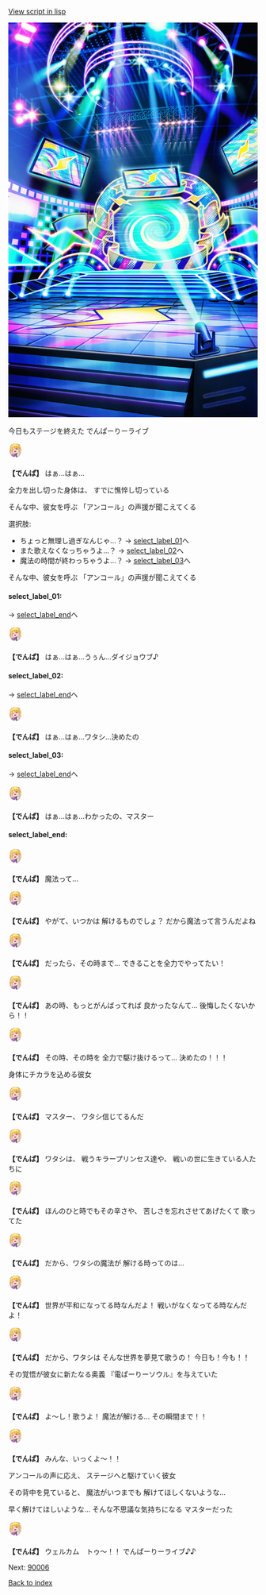 [View script in lisp](../scripts/10181401.txt)

![denpa.png](../images/backgrounds/denpa.png)

今日もステージを終えた
でんぱーりーライブ

<img src="../images/units/101811.png" alt="101811.png" height="34"/>

**【でんぱ】**
はぁ…はぁ…

全力を出し切った身体は、
すでに憔悴し切っている

そんな中、彼女を呼ぶ
「アンコール」の声援が聞こえてくる

選択肢:
- ちょっと無理し過ぎなんじゃ…？ → [select_label_01](#select_label_01)へ
- また歌えなくなっちゃうよ…？ → [select_label_02](#select_label_02)へ
- 魔法の時間が終わっちゃうよ…？ → [select_label_03](#select_label_03)へ

そんな中、彼女を呼ぶ
「アンコール」の声援が聞こえてくる

#### select_label_01:
 → [select_label_end](#select_label_end)へ

<img src="../images/units/101811.png" alt="101811.png" height="34"/>

**【でんぱ】**
はぁ…はぁ…うぅん…ダイジョウブ♪

#### select_label_02:
 → [select_label_end](#select_label_end)へ

<img src="../images/units/101811.png" alt="101811.png" height="34"/>

**【でんぱ】**
はぁ…はぁ…ワタシ…決めたの

#### select_label_03:
 → [select_label_end](#select_label_end)へ

<img src="../images/units/101811.png" alt="101811.png" height="34"/>

**【でんぱ】**
はぁ…はぁ…わかったの、マスター

#### select_label_end:

<img src="../images/units/101811.png" alt="101811.png" height="34"/>

**【でんぱ】**
魔法って…

<img src="../images/units/101811.png" alt="101811.png" height="34"/>

**【でんぱ】**
やがて、いつかは
解けるものでしょ？
だから魔法って言うんだよね

<img src="../images/units/101811.png" alt="101811.png" height="34"/>

**【でんぱ】**
だったら、その時まで…
できることを全力でやってたい！

<img src="../images/units/101811.png" alt="101811.png" height="34"/>

**【でんぱ】**
あの時、もっとがんばってれば
良かったなんて…
後悔したくないから！！

<img src="../images/units/101811.png" alt="101811.png" height="34"/>

**【でんぱ】**
その時、その時を
全力で駆け抜けるって…
決めたの！！！

身体にチカラを込める彼女

<img src="../images/units/101811.png" alt="101811.png" height="34"/>

**【でんぱ】**
マスター、
ワタシ信じてるんだ

<img src="../images/units/101811.png" alt="101811.png" height="34"/>

**【でんぱ】**
ワタシは、
戦うキラープリンセス達や、
戦いの世に生きている人たちに

<img src="../images/units/101811.png" alt="101811.png" height="34"/>

**【でんぱ】**
ほんのひと時でもその辛さや、
苦しさを忘れさせてあげたくて
歌ってた

<img src="../images/units/101811.png" alt="101811.png" height="34"/>

**【でんぱ】**
だから、ワタシの魔法が
解ける時ってのは…

<img src="../images/units/101811.png" alt="101811.png" height="34"/>

**【でんぱ】**
世界が平和になってる時なんだよ！
戦いがなくなってる時なんだよ！

<img src="../images/units/101811.png" alt="101811.png" height="34"/>

**【でんぱ】**
だから、ワタシは
そんな世界を夢見て歌うの！
今日も！今も！！

その覚悟が彼女に新たなる奥義
『電ぱーりーソウル』を与えていた

<img src="../images/units/101811.png" alt="101811.png" height="34"/>

**【でんぱ】**
よ～し！歌うよ！
魔法が解ける…
その瞬間まで！！

<img src="../images/units/101811.png" alt="101811.png" height="34"/>

**【でんぱ】**
みんな、いっくよ～！！

アンコールの声に応え、
ステージへと駆けていく彼女

その背中を見ていると、
魔法がいつまでも
解けてほしくないような…

早く解けてほしいような…
そんな不思議な気持ちになる
マスターだった

<img src="../images/units/101811.png" alt="101811.png" height="34"/>

**【でんぱ】**
ウェルカム　トゥ～！！
でんぱーりーライブ♪♪


Next: [90006](90006.md)

[Back to index](index.md)
